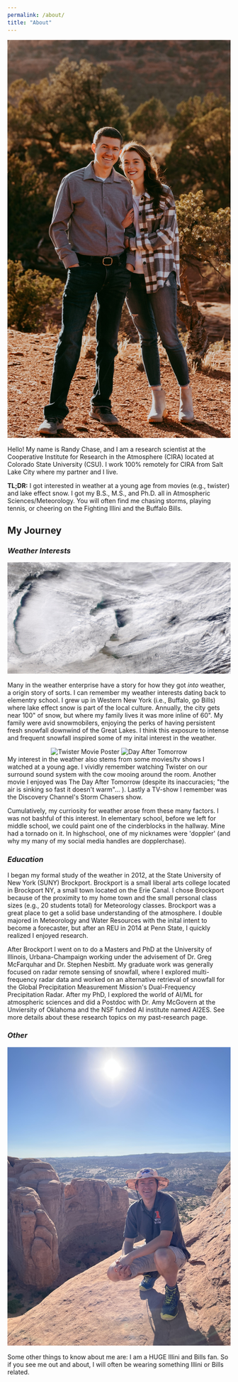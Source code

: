 ```yaml
---
permalink: /about/
title: "About"
---
```


![Arches](/assets/images/RandyandBecca.JPG) 

Hello! My name is Randy Chase, and I am a research scientist at the Cooperative Institute for Research in the Atmosphere (CIRA) located at Colorado State University (CSU). I work 100% remotely for CIRA from Salt Lake City where my partner and I live. 

**TL;DR:** I got interested in weather at a young age from movies (e.g., twister) and lake effect snow. I got my B.S., M.S., and Ph.D. all in Atmospheric Sciences/Meteorology. You will often find me chasing storms, playing tennis, or cheering on the Fighting Illini and the Buffalo Bills. 

<h2> My Journey </h2>

<h3> <i> Weather Interests </i> </h3> 

![Lake Effect Snow viewed from MODIS](/assets/images/GreatLakesSnow.jpg) 

Many in the weather enterprise have a story for how they got <i> into </i> weather, a origin story of sorts. I can remember my weather interests dating back to elementry school. I grew up in Western New York (i.e., Buffalo, go Bills) where lake effect snow is part of the local culture. Annually, the city gets near 100" of snow, but where my family lives it was more inline of 60". My family were avid snowmobilers, enjoying the perks of having persistent fresh snowfall downwind of the Great Lakes. I think this exposure to intense and frequent snowfall inspired some of my inital interest in the weather. 

<!-- ![Twister Movie Poster](https://m.media-amazon.com/images/I/41mTJHHcOVL._AC_UF894,1000_QL80_.jpg) -->

<div style="text-align: center;">
<img src="https://m.media-amazon.com/images/I/41mTJHHcOVL._AC_UF894,1000_QL80_.jpg" alt="Twister Movie Poster" width="200">
<img src="https://m.media-amazon.com/images/I/51gpply4xkL.jpg" alt="Day After Tomorrow" width="200">
</div>
My interest in the weather also stems from some movies/tv shows I watched at a young age. I vividly remember watching Twister on our surround sound system with the cow mooing around the room. Another movie I enjoyed was The Day After Tomorrow (despite its inaccuracies; "the air is sinking so fast it doesn't warm"... ). Lastly a TV-show I remember was the Discovery Channel's Storm Chasers show. 

Cumulatively, my curriosity for weather arose from these many factors. I was not bashful of this interest. In elementary school, before we left for middle school, we could paint one of the cinderblocks in the hallway. Mine had a tornado on it. In highschool, one of my nicknames were 'doppler' (and why my many of my social media handles are dopplerchase).


<h3> <i> Education </i> </h3> 

I began my formal study of the weather in 2012, at the State University of New York (SUNY) Brockport. Brockport is a small liberal arts college located in Brockport NY, a small town located on the Erie Canal. I chose Brockport because of the proximity to my home town and the small personal class sizes (e.g., 20 students total) for Meteorology classes. Brockport was a great place to get a solid base understanding of the atmosphere. I double majored in Meteorology and Water Resources with the inital intent to become a forecaster, but after an REU in 2014 at Penn State, I quickly realized I enjoyed research. 

After Brockport I went on to do a Masters and PhD at the University of Illinois, Urbana-Champaign working under the advisement of Dr. Greg McFarquhar and Dr. Stephen Nesbitt. My graduate work was generally focused on radar remote sensing of snowfall, where I explored multi-frequency radar data and worked on an alternative retrieval of snowfall for the Global Precipitation Measurement Mission's Dual-Frequency Precipitation Radar. After my PhD, I explored the world of AI/ML for atmospheric sciences and did a Postdoc with Dr. Amy McGovern at the Unviersity of Oklahoma and the NSF funded AI institute named AI2ES. See more details about these research topics on my past-research page.

<h3> <i> Other </i> </h3> 

![Arches](/assets/images/arches.jpeg) 

Some other things to know about me are: I am a HUGE Illini and Bills fan. So if you see me out and about, I will often be wearing something Illini or Bills related. 